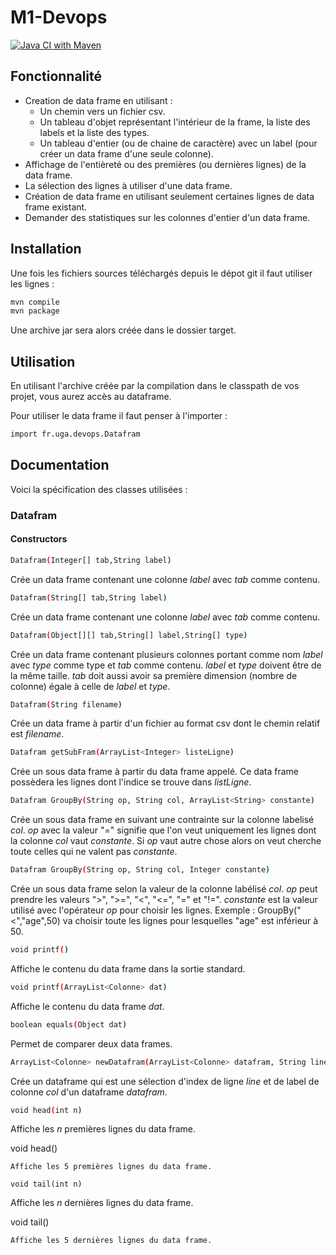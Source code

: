 # M1-Devops
[![Java CI with Maven](https://github.com/comtoist/M1-Devops/actions/workflows/maven.yml/badge.svg)](https://github.com/comtoist/M1-Devops/actions/workflows/maven.yml)

## Fonctionnalité

  - Creation de data frame en utilisant :
      * Un chemin vers un fichier csv.
      * Un tableau d'objet représentant l'intérieur de la frame, la liste des labels et la liste des types.
      * Un tableau d'entier (ou de chaine de caractère) avec un label (pour créer un data frame d'une seule colonne).
  - Affichage de l'entièreté ou des premières (ou dernières lignes) de la data frame.
  - La sélection des lignes à utiliser d'une data frame.
  - Création de data frame en utilisant seulement certaines lignes de data frame existant.
  - Demander des statistiques sur les colonnes d'entier d'un data frame.

## Installation

Une fois les fichiers sources téléchargés depuis le dépot git il faut utiliser les lignes :
```sh
mvn compile
mvn package
```

Une archive jar sera alors créée dans le dossier target.

## Utilisation

En utilisant l'archive créée par la compilation dans le classpath de vos projet, vous aurez accès au dataframe.

Pour utiliser le data frame il faut penser à l'importer :
```sh
import fr.uga.devops.Datafram
```

## Documentation
Voici la spécification des classes utilisées :

### Datafram

#### Constructors
```sh
Datafram(Integer[] tab,String label)
```
Crée un data frame contenant une colonne *label* avec *tab* comme contenu.

```sh
Datafram(String[] tab,String label)
```
Crée un data frame contenant une colonne *label* avec *tab* comme contenu.

```sh
Datafram(Object[][] tab,String[] label,String[] type)
```
Crée un data frame contenant plusieurs colonnes portant comme nom *label* avec *type* comme type et *tab* comme contenu.
*label* et *type* doivent être de la même taille. 
*tab* doit aussi avoir sa première dimension (nombre de colonne) égale à celle de *label* et *type*.

```sh
Datafram(String filename)
```
Crée un data frame à partir d'un fichier au format csv dont le chemin relatif est *filename*.

```sh
Datafram getSubFram(ArrayList<Integer> listeLigne)
```
Crée un sous data frame à partir du data frame appelé. 
Ce data frame possèdera les lignes dont l'indice se trouve dans *listLigne*.

```sh
Datafram GroupBy(String op, String col, ArrayList<String> constante)
```
Crée un sous data frame en suivant une contrainte sur la colonne labelisé *col*.
*op* avec la valeur "=" signifie que l'on veut uniquement les lignes dont la colonne *col* vaut *constante*.
Si *op* vaut autre chose alors on veut cherche toute celles qui ne valent pas *constante*.

```sh
Datafram GroupBy(String op, String col, Integer constante)
```
Crée un sous data frame selon la valeur de la colonne labélisé *col*.
*op* peut prendre les valeurs ">", ">=", "<", "<=", "=" et "!=".
*constante* est la valeur utilisé avec l'opérateur *op* pour choisir les lignes.
Exemple : GroupBy("<","age",50) va choisir toute les lignes pour lesquelles "age" est inférieur à 50.

```sh
void printf()
```
Affiche le contenu du data frame dans la sortie standard.

```sh
void printf(ArrayList<Colonne> dat)
```
Affiche le contenu du data frame *dat*.

```sh
boolean equals(Object dat)
```
Permet de comparer deux data frames.

```sh
ArrayList<Colonne> newDatafram(ArrayList<Colonne> datafram, String line, String col)
```
Crée un dataframe qui est une sélection d'index de ligne *line* et de label de colonne *col* d'un dataframe *datafram*.

```sh
void head(int n)
```
Affiche les *n* premières lignes du data frame.

void head()
```
Affiche les 5 premières lignes du data frame.

void tail(int n)
```
Affiche les *n* dernières lignes du data frame.

void tail()
```
Affiche les 5 dernières lignes du data frame.